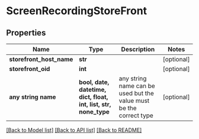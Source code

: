# ScreenRecordingStoreFront


## Properties
Name | Type | Description | Notes
------------ | ------------- | ------------- | -------------
**storefront_host_name** | **str** |  | [optional] 
**storefront_oid** | **int** |  | [optional] 
**any string name** | **bool, date, datetime, dict, float, int, list, str, none_type** | any string name can be used but the value must be the correct type | [optional]

[[Back to Model list]](../README.md#documentation-for-models) [[Back to API list]](../README.md#documentation-for-api-endpoints) [[Back to README]](../README.md)



